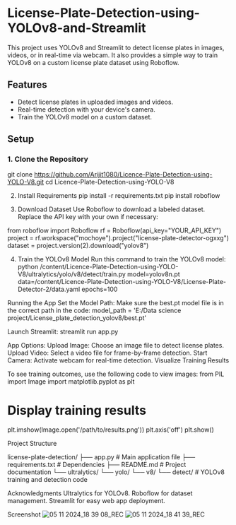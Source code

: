 # License-Plate-Detection-using-YOLOv8-and-Streamlit

This project uses YOLOv8 and Streamlit to detect license plates in images, videos, or in real-time via webcam. It also provides a simple way to train YOLOv8 on a custom license plate dataset using Roboflow.

## Features
- Detect license plates in uploaded images and videos.
- Real-time detection with your device's camera.
- Train the YOLOv8 model on a custom dataset.


## Setup

### 1. Clone the Repository
git clone https://github.com/Arijit1080/Licence-Plate-Detection-using-YOLO-V8.git
cd Licence-Plate-Detection-using-YOLO-V8


2. Install Requirements
pip install -r requirements.txt
pip install roboflow


3. Download Dataset
Use Roboflow to download a labeled dataset. Replace the API key with your own if necessary:

from roboflow import Roboflow
rf = Roboflow(api_key="YOUR_API_KEY")
project = rf.workspace("mochoye").project("license-plate-detector-ogxxg")
dataset = project.version(2).download("yolov8")


4. Train the YOLOv8 Model
Run this command to train the YOLOv8 model:
python /content/Licence-Plate-Detection-using-YOLO-V8/ultralytics/yolo/v8/detect/train.py model=yolov8n.pt data=/content/Licence-Plate-Detection-using-YOLO-V8/License-Plate-Detector-2/data.yaml epochs=100


Running the App
Set the Model Path: Make sure the best.pt model file is in the correct path in the code:
model_path = 'E:/Data science project/License_plate_detection_yolov8/best.pt'


Launch Streamlit:
streamlit run app.py


App Options:
Upload Image: Choose an image file to detect license plates.
Upload Video: Select a video file for frame-by-frame detection.
Start Camera: Activate webcam for real-time detection.
Visualize Training Results


To see training outcomes, use the following code to view images:
from PIL import Image
import matplotlib.pyplot as plt


# Display training results
plt.imshow(Image.open('/path/to/results.png'))
plt.axis('off')
plt.show()


Project Structure

license-plate-detection/
├── app.py                     # Main application file
├── requirements.txt           # Dependencies
├── README.md                  # Project documentation
└── ultralytics/
    └── yolo/
        └── v8/
            └── detect/        # YOLOv8 training and detection code



Acknowledgments
Ultralytics for YOLOv8.
Roboflow for dataset management.
Streamlit for easy web app deployment.


Screenshot
![05 11 2024_18 39 08_REC](https://github.com/user-attachments/assets/b2a5cfa1-5cb5-474a-9b43-5db89c895948)
![05 11 2024_18 41 39_REC](https://github.com/user-attachments/assets/78de0756-fd0a-4f13-aa99-7a94ab232bb9)

